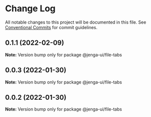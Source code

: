 # Change Log

All notable changes to this project will be documented in this file.
See [Conventional Commits](https://conventionalcommits.org) for commit guidelines.

## 0.1.1 (2022-02-09)

**Note:** Version bump only for package @jenga-ui/file-tabs

## 0.0.3 (2022-01-30)

**Note:** Version bump only for package @jenga-ui/file-tabs

## 0.0.2 (2022-01-30)

**Note:** Version bump only for package @jenga-ui/file-tabs
